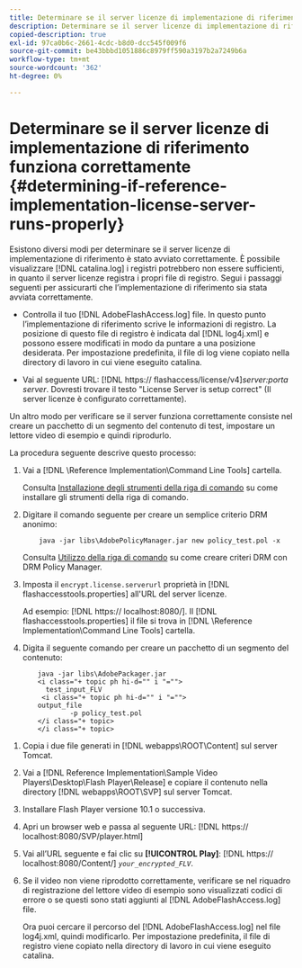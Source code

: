 ```yaml
---
title: Determinare se il server licenze di implementazione di riferimento funziona correttamente
description: Determinare se il server licenze di implementazione di riferimento funziona correttamente
copied-description: true
exl-id: 97ca0b6c-2661-4cdc-b8d0-dcc545f009f6
source-git-commit: be43bbbd1051886c8979ff590a3197b2a7249b6a
workflow-type: tm+mt
source-wordcount: '362'
ht-degree: 0%

---
```


# Determinare se il server licenze di implementazione di riferimento funziona correttamente {#determining-if-reference-implementation-license-server-runs-properly}

Esistono diversi modi per determinare se il server licenze di implementazione di riferimento è stato avviato correttamente. È possibile visualizzare [!DNL catalina.log] i registri potrebbero non essere sufficienti, in quanto il server licenze registra i propri file di registro. Segui i passaggi seguenti per assicurarti che l’implementazione di riferimento sia stata avviata correttamente.

* Controlla il tuo [!DNL AdobeFlashAccess.log] file. In questo punto l’implementazione di riferimento scrive le informazioni di registro. La posizione di questo file di registro è indicata dal [!DNL log4j.xml] e possono essere modificati in modo da puntare a una posizione desiderata. Per impostazione predefinita, il file di log viene copiato nella directory di lavoro in cui viene eseguito catalina.

* Vai al seguente URL: [!DNL https:// flashaccess/license/v4]*server:porta server*. Dovresti trovare il testo &quot;License Server is setup correct&quot; (Il server licenze è configurato correttamente).

Un altro modo per verificare se il server funziona correttamente consiste nel creare un pacchetto di un segmento del contenuto di test, impostare un lettore video di esempio e quindi riprodurlo.

La procedura seguente descrive questo processo:

1. Vai a [!DNL \Reference Implementation\Command Line Tools] cartella.

   Consulta [Installazione degli strumenti della riga di comando](../drm-reference-implementations/command-line-tools/install-command-line-tools.md) su come installare gli strumenti della riga di comando.

1. Digitare il comando seguente per creare un semplice criterio DRM anonimo:

   ```
       java -jar libs\AdobePolicyManager.jar new policy_test.pol -x
   ```

   Consulta [Utilizzo della riga di comando](../drm-reference-implementations/command-line-tools/configure-command-line-tools/policy-manager/policy-manager-command-line-usage.md) su come creare criteri DRM con DRM Policy Manager.

1. Imposta il `encrypt.license.serverurl` proprietà in [!DNL flashaccesstools.properties] all&#39;URL del server licenze.

   Ad esempio: [!DNL https:// localhost:8080/]. Il [!DNL flashaccesstools.properties] il file si trova in [!DNL \Reference Implementation\Command Line Tools] cartella.

1. Digita il seguente comando per creare un pacchetto di un segmento del contenuto:

```
       java -jar libs\AdobePackager.jar  
       <i class="+ topic ph hi-d="" i "="">
         test_input_FLV  
        <i class="+ topic ph hi-d="" i "="">
       output_file  
               -p policy_test.pol 
       </i class="+ topic> 
       </i class="+ topic>
```

1. Copia i due file generati in [!DNL webapps\ROOT\Content] sul server Tomcat.
1. Vai a [!DNL Reference Implementation\Sample Video Players\Desktop\Flash Player\Release] e copiare il contenuto nella directory [!DNL webapps\ROOT\SVP\] sul server Tomcat.

1. Installare Flash Player versione 10.1 o successiva.
1. Apri un browser web e passa al seguente URL: [!DNL        https:// localhost:8080/SVP/player.html]

1. Vai all’URL seguente e fai clic su **[!UICONTROL Play]**: [!DNL https:// localhost:8080/Content/] *`your_encrypted_FLV`*.

1. Se il video non viene riprodotto correttamente, verificare se nel riquadro di registrazione del lettore video di esempio sono visualizzati codici di errore o se questi sono stati aggiunti al [!DNL AdobeFlashAccess.log] file.

   Ora puoi cercare il percorso del [!DNL AdobeFlashAccess.log] nel file log4j.xml, quindi modificarlo. Per impostazione predefinita, il file di registro viene copiato nella directory di lavoro in cui viene eseguito catalina.
